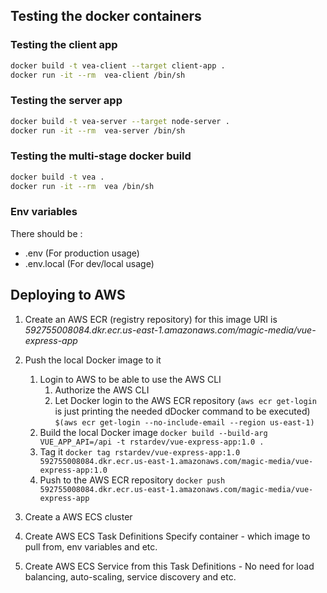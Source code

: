 ## Testing the docker containers

### Testing the client app

```sh
docker build -t vea-client --target client-app .
docker run -it --rm  vea-client /bin/sh
```

### Testing the server app

```sh
docker build -t vea-server --target node-server .
docker run -it --rm  vea-server /bin/sh
```

### Testing the multi-stage docker build

```sh
docker build -t vea .
docker run -it --rm  vea /bin/sh
```

### Env variables

There should be :

- .env          (For production usage)
- .env.local    (For dev/local usage)

## Deploying to AWS

1. Create an AWS ECR (registry repository) for this image
   URI is _592755008084.dkr.ecr.us-east-1.amazonaws.com/magic-media/vue-express-app_

2. Push the local Docker image to it
    1. Login to AWS to be able to use the AWS CLI
        1. Authorize the AWS CLI
        2. Let Docker login to the AWS ECR repository (```aws ecr get-login``` is just printing the needed dDocker command to be executed)
        ```$(aws ecr get-login --no-include-email --region us-east-1)```
    2. Build the local Docker image
         ```docker build --build-arg VUE_APP_API=/api -t rstardev/vue-express-app:1.0 . ```
    3. Tag it
        ```docker tag rstardev/vue-express-app:1.0 592755008084.dkr.ecr.us-east-1.amazonaws.com/magic-media/vue-express-app:1.0```
    4. Push to the AWS ECR repository
        ```docker push 592755008084.dkr.ecr.us-east-1.amazonaws.com/magic-media/vue-express-app```

3. Create a AWS ECS cluster

4. Create AWS ECS Task Definitions
    Specify container - which image to pull from, env variables and etc.

5. Create AWS ECS Service from this Task Definitions - No need for load balancing, auto-scaling, service discovery and etc.


